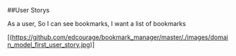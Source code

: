 ##User Storys

As a user,
So I can see bookmarks,
I want a list of bookmarks 

[(https://github.com/edcourage/bookmark_manager/master/./images/domain_model_first_user_story.jpg)]

